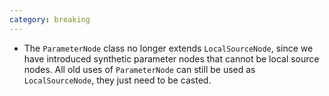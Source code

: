 ```yaml
---
category: breaking
---
```

* The `ParameterNode` class no longer extends `LocalSourceNode`, since we have introduced synthetic parameter nodes that cannot be local source nodes. All old uses of `ParameterNode` can still be used as `LocalSourceNode`, they just need to be casted.
